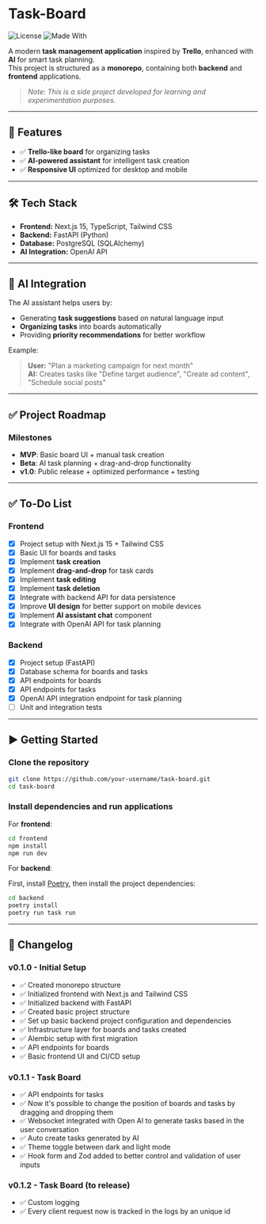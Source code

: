 # Task-Board

![License](https://img.shields.io/badge/license-MIT-blue)
![Made With](https://img.shields.io/badge/made%20with-AI-blueviolet)

A modern **task management application** inspired by **Trello**, enhanced with **AI** for smart task planning.  
This project is structured as a **monorepo**, containing both **backend** and **frontend** applications.

> _Note: This is a side project developed for learning and experimentation purposes._

---

## 🚀 Features

- ✅ **Trello-like board** for organizing tasks
- ✅ **AI-powered assistant** for intelligent task creation
- ✅ **Responsive UI** optimized for desktop and mobile

---

## 🛠 Tech Stack

- **Frontend:** Next.js 15, TypeScript, Tailwind CSS
- **Backend:** FastAPI (Python)
- **Database:** PostgreSQL (SQLAlchemy)
- **AI Integration:** OpenAI API

---

## 🤖 AI Integration

The AI assistant helps users by:

- Generating **task suggestions** based on natural language input
- **Organizing tasks** into boards automatically
- Providing **priority recommendations** for better workflow

Example:

> **User:** "Plan a marketing campaign for next month"  
> **AI:** Creates tasks like "Define target audience", "Create ad content", "Schedule social posts"

---

## ✅ Project Roadmap

### **Milestones**

- **MVP**: Basic board UI + manual task creation
- **Beta**: AI task planning + drag-and-drop functionality
- **v1.0**: Public release + optimized performance + testing

---

## ✅ To-Do List

### **Frontend**

- [x] Project setup with Next.js 15 + Tailwind CSS
- [x] Basic UI for boards and tasks
- [x] Implement **task creation**
- [x] Implement **drag-and-drop** for task cards
- [x] Implement **task editing**
- [x] Implement **task deletion**
- [x] Integrate with backend API for data persistence
- [x] Improve **UI design** for better support on mobile devices
- [x] Implement **AI assistant chat** component
- [x] Integrate with OpenAI API for task planning

### **Backend**

- [x] Project setup (FastAPI)
- [x] Database schema for boards and tasks
- [x] API endpoints for boards
- [x] API endpoints for tasks
- [x] OpenAI API integration endpoint for task planning
- [ ] Unit and integration tests

---

## ▶️ Getting Started

### **Clone the repository**

```bash
git clone https://github.com/your-username/task-board.git
cd task-board
```

### **Install dependencies and run applications**

For **frontend**:

```bash
cd frontend
npm install
npm run dev
```

For **backend**:

First, install [Poetry](https://python-poetry.org/docs/#installation), then install the project dependencies:

```bash
cd backend
poetry install
poetry run task run
```

---

## 📜 Changelog

### **v0.1.0 - Initial Setup**

- ✅ Created monorepo structure
- ✅ Initialized frontend with Next.js and Tailwind CSS
- ✅ Initialized backend with FastAPI
- ✅ Created basic project structure
- ✅ Set up basic backend project configuration and dependencies
- ✅ Infrastructure layer for boards and tasks created
- ✅ Alembic setup with first migration
- ✅ API endpoints for boards
- ✅ Basic frontend UI and CI/CD setup

### **v0.1.1 - Task Board**

- ✅ API endpoints for tasks
- ✅ Now it's possible to change the position of boards and tasks by dragging and dropping them
- ✅ Websocket integrated with Open AI to generate tasks based in the user conversation
- ✅ Auto create tasks generated by AI
- ✅ Theme toggle between dark and light mode
- ✅ Hook form and Zod added to better control and validation of user inputs

### **v0.1.2 - Task Board** (to release)

- ✅ Custom logging
- ✅ Every client request now is tracked in the logs by an unique id
